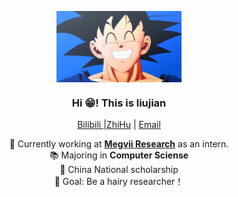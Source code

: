 <p align="center" width="200">
   <img align="center" width="200" src="./image/head.png" />
   <h3 align="center">Hi 😁! This is liujian</h3>
   <p align="center"><a href="https://space.bilibili.com/427557489">Bilibili </a> |<a href="https://www.zhihu.com/people/hitcslj">ZhiHu</a> | <a href="mailto:1183710205@stu.hit.edu.cn">Email</a></p>
</p>

<p align="center">💼 Currently working at <a href="https://github.com/megvii-research/"><strong>Megvii Research</strong></a> as an intern. <br /> 📚 Majoring in  <strong>Computer Sciense </strong><br />🏅️ China National scholarship  <br> 🎯 Goal: Be a hairy researcher！<br/>
</p>

